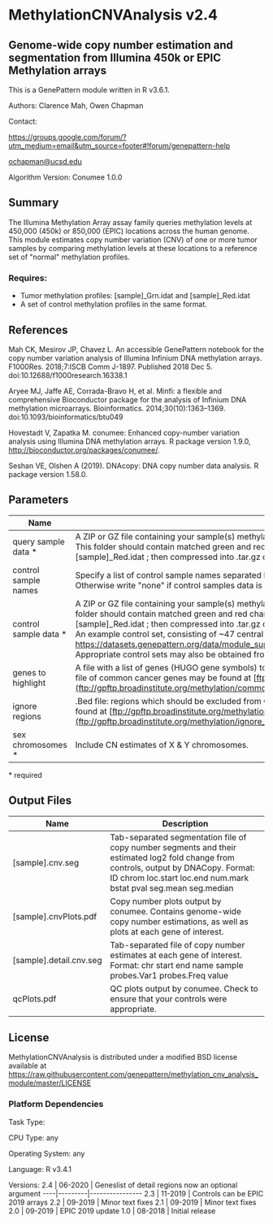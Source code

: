 # MethylationCNVAnalysis v2.4
## Genome-wide copy number estimation and segmentation from Illumina 450k or EPIC Methylation arrays

This is a GenePattern module written in R v3.6.1.

Authors: Clarence Mah, Owen Chapman


Contact:

https://groups.google.com/forum/?utm_medium=email&utm_source=footer#!forum/genepattern-help

ochapman@ucsd.edu


Algorithm Version: Conumee 1.0.0

## Summary
The Illumina Methylation Array assay family queries methylation levels at 450,000 (450k) or 850,000 (EPIC) locations across the human genome. This module estimates copy number variation (CNV) of one or more tumor samples by comparing methylation levels at these locations to a reference set of "normal" methylation profiles.

### Requires:
- Tumor methylation profiles: [sample]_Grn.idat and [sample]_Red.idat
- A set of control methylation profiles in the same format.

## References
Mah CK, Mesirov JP, Chavez L. An accessible GenePattern notebook for the copy number variation analysis of Illumina Infinium DNA methylation arrays. F1000Res. 2018;7:ISCB Comm J-1897. Published 2018 Dec 5. doi:10.12688/f1000research.16338.1

Aryee MJ, Jaffe AE, Corrada-Bravo H, et al. Minfi: a flexible and comprehensive Bioconductor package for the analysis of Infinium DNA methylation microarrays. Bioinformatics. 2014;30(10):1363–1369. doi:10.1093/bioinformatics/btu049

Hovestadt V, Zapatka M. conumee: Enhanced copy-number variation analysis using Illumina DNA methylation arrays. R package version 1.9.0, http://bioconductor.org/packages/conumee/.

Seshan VE, Olshen A (2019). DNAcopy: DNA copy number data analysis. R package version 1.58.0.

## Parameters
| Name  |	Description |
|-------|-------------|
| query sample data *	| A ZIP or GZ file containing your sample(s) methylation microarray data in the Illumina Demo Dataset folder structure.<br>This folder should contain matched green and red channel files for each query sample, formatted as \[sample\]\_Grn.idat and \[sample\]\_Red.idat ; then compressed into .tar.gz or .zip. |
| control sample names | Specify a list of control sample names separated by commas if the control sample data is included in the "sample data" file. Otherwise write "none" if control samples data is separate. |
| control sample data *	| A ZIP or GZ file containing your sample(s) methylation microarray data in the Illumina Demo Dataset folder structure. This folder should contain matched green and red channel files for each query sample, formatted as \[sample\]\_Grn.idat and \[sample\]\_Red.idat ; then compressed into .tar.gz or .zip.<br>An example control set, consisting of ~47 central nervous brain tumors, may be found at https://datasets.genepattern.org/data/module_support_files/MethylationCNVAnalysis/Methyl_cnv/CNS_450k_controls.tar.gz. Appropriate control sets may also be obtained from the ENCODE database. |
| genes to highlight	| A file with a list of genes (HUGO gene symbols) to highlight in output plots. Format as one gene symbol per line. An example file of common cancer genes may be found at [ftp://gpftp.broadinstitute.org/methylation/common_cancer_genes.txt](ftp://gpftp.broadinstitute.org/methylation/common_cancer_genes.txt) |
| ignore regions	| .Bed file: regions which should be excluded from CN analysis (hg19). A standard file of highly repetitive regions may be found at [ftp://gpftp.broadinstitute.org/methylation/ignore_regions.bed](ftp://gpftp.broadinstitute.org/methylation/ignore_regions.bed) |
| sex chromosomes *	| Include CN estimates of X & Y chromosomes. |

\* required

## Output Files
Name |	Description
-----|------------
[sample].cnv.seg	| Tab-separated segmentation file of copy number segments and their estimated log2 fold change from controls, output by DNACopy. Format: ID    chrom    loc.start    loc.end    num.mark    bstat    pval    seg.mean    seg.median
[sample].cnvPlots.pdf	| Copy number plots output by conumee. Contains genome-wide copy number estimations, as well as plots at each gene of interest.
[sample].detail.cnv.seg	| Tab-separated file of copy number estimates at each gene of interest.<br>Format: chr    start    end    name    sample    probes.Var1    probes.Freq    value
qcPlots.pdf	| QC plots output by conumee. Check to ensure that your controls were appropriate.

## License
MethylationCNVAnalysis is distributed under a modified BSD license available at https://raw.githubusercontent.com/genepattern/methylation_cnv_analysis_module/master/LICENSE

### Platform Dependencies
Task Type:


CPU Type:
any

Operating System:
any

Language:
R v3.4.1

Versions:
2.4 | 06-2020 | Geneslist of detail regions now an optional argument
----|---------|----------------
2.3 | 11-2019 | Controls can be EPIC 2019 arrays
2.2 | 09-2019 | Minor text fixes
2.1 | 09-2019 | Minor text fixes
2.0 | 09-2019 | EPIC 2019 update
1.0 | 08-2018 | Initial release
